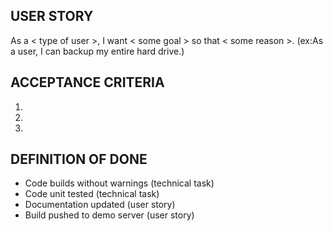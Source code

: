 ## USER STORY
As a < type of user >, I want < some goal > so that < some reason >. (ex:As a user, I can backup my entire hard drive.)


## ACCEPTANCE CRITERIA

  1.
  1.
  1.

## DEFINITION OF DONE

 - Code builds without warnings (technical task)
 - Code unit tested (technical task)
 - Documentation updated (user story)
 - Build pushed to demo server (user story)
